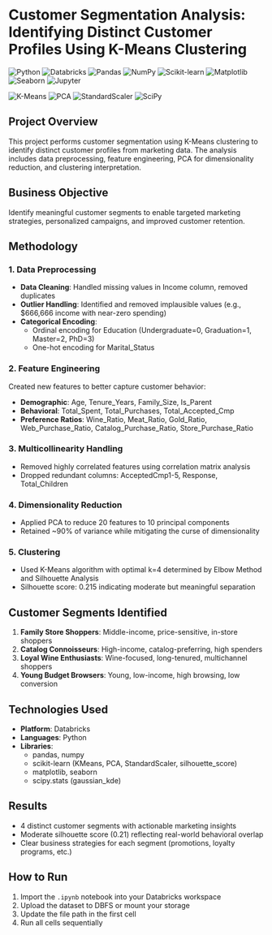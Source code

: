 # Customer Segmentation Analysis: Identifying Distinct Customer Profiles Using K-Means Clustering

![Python](https://img.shields.io/badge/Python-3776AB?style=for-the-badge&logo=python&logoColor=white)
![Databricks](https://img.shields.io/badge/Databricks-FF3621?style=for-the-badge&logo=databricks&logoColor=white)
![Pandas](https://img.shields.io/badge/Pandas-150458?style=for-the-badge&logo=pandas&logoColor=white)
![NumPy](https://img.shields.io/badge/NumPy-013243?style=for-the-badge&logo=numpy&logoColor=white)
![Scikit-learn](https://img.shields.io/badge/Scikit--learn-F7931E?style=for-the-badge&logo=scikit-learn&logoColor=white)
![Matplotlib](https://img.shields.io/badge/Matplotlib-11557C?style=for-the-badge&logo=matplotlib&logoColor=white)
![Seaborn](https://img.shields.io/badge/Seaborn-4C72B0?style=for-the-badge)
![Jupyter](https://img.shields.io/badge/Jupyter-F37626?style=for-the-badge&logo=jupyter&logoColor=white)

<!-- Text-based badges for specific libraries -->
![K-Means](https://img.shields.io/badge/K--Means-008080?style=for-the-badge)
![PCA](https://img.shields.io/badge/PCA-4B0082?style=for-the-badge)
![StandardScaler](https://img.shields.io/badge/StandardScaler-FF6B6B?style=for-the-badge)
![SciPy](https://img.shields.io/badge/SciPy-8CAAE6?style=for-the-badge&logo=scipy&logoColor=white)

## Project Overview
This project performs customer segmentation using K-Means clustering to identify distinct customer profiles from marketing data. The analysis includes data preprocessing, feature engineering, PCA for dimensionality reduction, and clustering interpretation.

## Business Objective
Identify meaningful customer segments to enable targeted marketing strategies, personalized campaigns, and improved customer retention.

## Methodology

### 1. Data Preprocessing
- **Data Cleaning**: Handled missing values in Income column, removed duplicates
- **Outlier Handling**: Identified and removed implausible values (e.g., $666,666 income with near-zero spending)
- **Categorical Encoding**: 
  - Ordinal encoding for Education (Undergraduate=0, Graduation=1, Master=2, PhD=3)
  - One-hot encoding for Marital_Status

### 2. Feature Engineering
Created new features to better capture customer behavior:
- **Demographic**: Age, Tenure_Years, Family_Size, Is_Parent
- **Behavioral**: Total_Spent, Total_Purchases, Total_Accepted_Cmp
- **Preference Ratios**: Wine_Ratio, Meat_Ratio, Gold_Ratio, Web_Purchase_Ratio, Catalog_Purchase_Ratio, Store_Purchase_Ratio

### 3. Multicollinearity Handling
- Removed highly correlated features using correlation matrix analysis
- Dropped redundant columns: AcceptedCmp1-5, Response, Total_Children

### 4. Dimensionality Reduction
- Applied PCA to reduce 20 features to 10 principal components
- Retained ~90% of variance while mitigating the curse of dimensionality

### 5. Clustering
- Used K-Means algorithm with optimal k=4 determined by Elbow Method and Silhouette Analysis
- Silhouette score: 0.215 indicating moderate but meaningful separation

## Customer Segments Identified
1. **Family Store Shoppers**: Middle-income, price-sensitive, in-store shoppers
2. **Catalog Connoisseurs**: High-income, catalog-preferring, high spenders
3. **Loyal Wine Enthusiasts**: Wine-focused, long-tenured, multichannel shoppers
4. **Young Budget Browsers**: Young, low-income, high browsing, low conversion

## Technologies Used
- **Platform**: Databricks
- **Languages**: Python
- **Libraries**: 
  - pandas, numpy
  - scikit-learn (KMeans, PCA, StandardScaler, silhouette_score)
  - matplotlib, seaborn
  - scipy.stats (gaussian_kde)

## Results
- 4 distinct customer segments with actionable marketing insights
- Moderate silhouette score (0.21) reflecting real-world behavioral overlap
- Clear business strategies for each segment (promotions, loyalty programs, etc.)

## How to Run

1. Import the `.ipynb` notebook into your Databricks workspace
2. Upload the dataset to DBFS or mount your storage
3. Update the file path in the first cell
4. Run all cells sequentially

